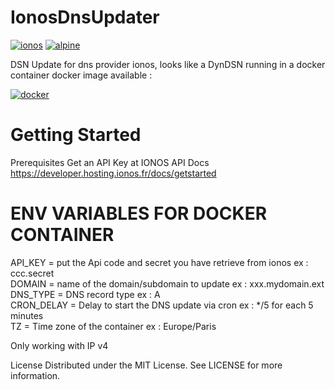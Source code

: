 # IonosDnsUpdater 

[![ionos](https://img.shields.io/static/v1?label=based_on&message=IonosApi&color=blue)](link=https://developer.hosting.ionos.fr/docs/dns,float="left")
 [![alpine](https://img.shields.io/static/v1?label=using&message=alpine&color=orange)](https://alpinelinux.org)

DSN Update for dns provider ionos, looks like a DynDSN 
running in a docker container
docker image available : 

[![docker](https://img.shields.io/static/v1?label=docker&message=dockerhub&color=green)](https://registry.hub.docker.com/r/goodlinux/ionosdnsupdater)

 
# Getting Started
 Prerequisites
 Get an API Key at IONOS API Docs
 https://developer.hosting.ionos.fr/docs/getstarted
 
 
# ENV VARIABLES FOR DOCKER CONTAINER  
 
 API_KEY =  put the Api code and secret you have retrieve from ionos  ex : ccc.secret   
 DOMAIN =   name of the domain/subdomain to update   ex : xxx.mydomain.ext  
 DNS_TYPE = DNS record type  ex : A  
 CRON_DELAY = Delay to start the DNS update via cron  ex : */5  for each 5 minutes  
 TZ =       Time zone of the container     ex : Europe/Paris  
  
 Only working with IP v4
  
 License
 Distributed under the MIT License. See LICENSE for more information.
